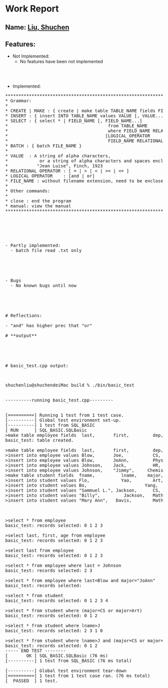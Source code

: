 # Work Report

## Name: <ins> Liu, Shuchen </ins>

## Features:

- Not Implemented:
  - No features have been not implemented

<br><br>

- Implemented:
<pre>
****************************************************************************************************
* Grammar:                                                                                         *
*                                                                                                  *
* CREATE | MAKE : { create | make table TABLE_NAME fields FIELD_NAME [, FIELD_NAME...] }           *
* INSERT : { insert INTO TABLE_NAME values VALUE [, VALUE...] }                                    *
* SELECT : { select * | FIELD_NAME [, FIELD_NAME...]                                               *
*                                      from TABLE_NAME                                             *
*                                      where FIELD_NAME RELATIONAL_OPERATOR VALUE                  *
*                                     [LOGICAL_OPERATOR                                            *
*                                      FIELD_NAME RELATIONAL_OPERATOR VALUE...]                    *
* BATCH : { batch FILE_NAME }                                                                      *
*                                                                                                  *
* VALUE  : A string of alpha characters,                                                           *
*            or a string of alpha characters and spaces enclosed by double quotation marks:        *
*           "Jean Luise", Finch, 1923                                                              *
* RELATIONAL OPERATOR : [ = | > | < | >= | <= ]                                                    *
* LOGICAL OPERATOR    : [and | or]                                                                 *
* FILE_NAME : without filename extension, need to be enclosed by double quotation marks            *
*                                                                                                  *
* Other commands:                                                                                  *
*                                                                                                  *
* close : end the program                                                                          *
* manual: view the manual                                                                          *
****************************************************************************************************
<pre>

<br><br>

- Partly implemented:
  - batch file read .txt only

<br><br>

- Bugs
  - No known bugs until now

<br><br>

# Reflections:

- "and" has higher prec that "or"

# **output**

<br/><br/>

# basic_test.cpp output:

<pre>

shuchenliu@shuchendeiMac build % ./bin/basic_test


----------running basic_test.cpp---------


[==========] Running 1 test from 1 test case.
[----------] Global test environment set-up.
[----------] 1 test from SQL_BASIC
[ RUN      ] SQL_BASIC.SQLBasic
>make table employee fields  last,       first,         dep,      salary, year
basic_test: table created.

>make table employee fields  last,       first,         dep,      salary, year
>insert into employee values Blow,       Joe,           CS,       100000, 2018
>insert into employee values Blow,       JoAnn,         Physics,  200000, 2016
>insert into employee values Johnson,    Jack,          HR,       150000, 2014
>insert into employee values Johnson,    "Jimmy",     Chemistry,140000, 2018
>make table student fields  fname,          lname,    major,    age
>insert into student values Flo,            Yao,        Art,    20
>insert into student values Bo,                      Yang,      CS,             28
>insert into student values "Sammuel L.", Jackson,      CS,             40
>insert into student values "Billy",         Jackson,   Math,   27
>insert into student values "Mary Ann",   Davis,        Math,   30



>select * from employee
basic_test: records selected: 0 1 2 3 

>select last, first, age from employee
basic_test: records selected: 0 1 2 3 

>select last from employee
basic_test: records selected: 0 1 2 3 

>select * from employee where last = Johnson
basic_test: records selected: 2 3 

>select * from employee where last=Blow and major="JoAnn"
basic_test: records selected: 

>select * from student
basic_test: records selected: 0 1 2 3 4 

>select * from student where (major=CS or major=Art)
basic_test: records selected: 0 1 2 

>select * from student where lname>J
basic_test: records selected: 2 3 1 0 

>select * from student where lname>J and (major=CS or major=Art)
basic_test: records selected: 0 1 2 
----- END TEST --------
[       OK ] SQL_BASIC.SQLBasic (76 ms)
[----------] 1 test from SQL_BASIC (76 ms total)

[----------] Global test environment tear-down
[==========] 1 test from 1 test case ran. (76 ms total)
[  PASSED  ] 1 test.
<pre>
